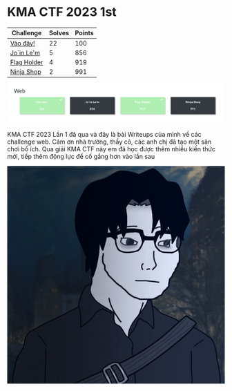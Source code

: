 # KMA CTF 2023 1st

| Challenge                                      | Solves | Points |
| ---------------------------------------------- | ------ | ------ |
| [Vào đây!](./V%C3%A0o%20%C4%91%C3%A2y)         | 22     | 100    |
| [Jo`in Le'm](./%4a%6f%60%69%6e%20%4c%65%27%6d) | 5      | 856    |
| [Flag Holder](./Flag%20Holder)                 | 4      | 919    |
| [Ninja Shop](./Ninja%20Shop)                   | 2      | 991    |

![image-20230625202250031](./assets/image-20230625202250031.png)

KMA CTF 2023 Lần 1 đã qua và đây là bài Writeups của mình về các challenge web. Cảm ơn nhà trường, thầy cô, các anh chị đã tạo một sân chơi bổ ích. Qua giải KMA CTF này em đã học được thêm nhiều kiến thức mới, tiếp thêm động lực để cố gắng hơn vào lần sau

![download20230604214109](./assets/download20230604214109.png)
